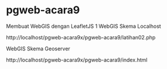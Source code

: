 # pgweb-acara9
Membuat WebGIS dengan LeafletJS 1
WebGIS Skema Localhost

http://localhost/pgweb-acara9x/pgweb-acara9/latihan02.php

WebGIS Skema Geoserver

http://localhost/pgweb-acara9x/pgweb-acara9/index.html